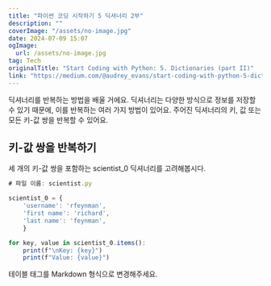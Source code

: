 ```yaml
---
title: "파이썬 코딩 시작하기 5 딕셔너리 2부"
description: ""
coverImage: "/assets/no-image.jpg"
date: 2024-07-09 15:07
ogImage: 
  url: /assets/no-image.jpg
tag: Tech
originalTitle: "Start Coding with Python: 5. Dictionaries (part II)"
link: "https://medium.com/@audrey_evans/start-coding-with-python-5-dictionaries-part-ii-e9316455f083"
---
```



딕셔너리를 반복하는 방법을 배울 거에요. 딕셔너리는 다양한 방식으로 정보를 저장할 수 있기 때문에, 이를 반복하는 여러 가지 방법이 있어요. 주어진 딕셔너리의 키, 값 또는 모든 키-값 쌍을 반복할 수 있어요.

## 키-값 쌍을 반복하기

세 개의 키-값 쌍을 포함하는 scientist_0 딕셔너리를 고려해봅시다.

```js
# 파일 이름: scientist.py

scientist_0 = {
    'username': 'rfeynman',
    'first name': 'richard',
    'last name': 'feynman',
    }

for key, value in scientist_0.items():
    print(f"\nKey: {key}")
    print(f"Value: {value}")
```

<div class="content-ad"></div>

테이블 태그를 Markdown 형식으로 변경해주세요.